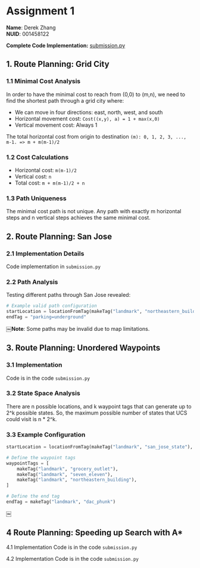 # Assignment 1

**Name**: Derek Zhang  
**NUID**: 001458122

**Complete Code Implementation:**
[submission.py](./Starter%20Code%20and%20Data/submission.py)



## 1. Route Planning: Grid City

### 1.1 Minimal Cost Analysis
In order to have the minimal cost to reach from (0,0) to (m,n), we need to find the shortest path through a grid city where:
- We can move in four directions: east, north, west, and south
- Horizontal movement cost: `Cost((x,y), a) = 1 + max(x,0)`
- Vertical movement cost: Always 1

The total horizontal cost from origin to destination `(m):
0, 1, 2, 3, ..., m-1. => m + m(m-1)/2`

### 1.2 Cost Calculations
- Horizontal cost: `m(m-1)/2`
- Vertical cost: `n`
- Total cost: `m + m(m-1)/2 + n`

### 1.3 Path Uniqueness
The minimal cost path is not unique. Any path with exactly m horizontal steps and n vertical steps achieves the same minimal cost.

## 2. Route Planning: San Jose

### 2.1 Implementation Details
Code implementation in `submission.py`

### 2.2 Path Analysis
Testing different paths through San Jose revealed:

```python
# Example valid path configuration
startLocation = locationFromTag(makeTag("landmark", "northeastern_building"), cityMap)
endTag = "parking=underground"
```

￼**Note**: Some paths may be invalid due to map limitations.

## 3. Route Planning: Unordered Waypoints

### 3.1 Implementation
Code is in the code `submission.py`

### 3.2 State Space Analysis
There are n possible locations, and k waypoint tags that can generate up to 2^k possible states.
So, the maximum possible number of states that UCS could visit is n * 2^k.

### 3.3 Example Configuration
```python
startLocation = locationFromTag(makeTag("landmark", "san_jose_state"), cityMap)

# Define the waypoint tags
waypointTags = [
    makeTag("landmark", "grocery_outlet"),
    makeTag("landmark", "seven_eleven"),
    makeTag("landmark", "northeastern_building"),
]

# Define the end tag
endTag = makeTag("landmark", "dac_phunk")
```
￼

## 4 Route Planning: Speeding up Search with A*
4.1 Implementation
Code is in the code `submission.py`

4.2 Implementation
Code is in the code `submission.py`